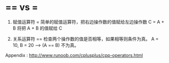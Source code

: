 # == vs =

1. 赋值运算符 = 
简单的赋值运算符，把右边操作数的值赋给左边操作数
C = A + B 将把 A + B 的值赋给 C

2. 关系运算符 == 
检查两个操作数的值是否相等，如果相等则条件为真。
A = 10, B = 20 --> (A == B) 不为真。

Appendix : http://www.runoob.com/cplusplus/cpp-operators.html